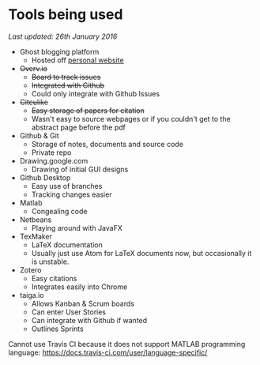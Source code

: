 Tools being used
====
*Last updated: 26th January 2016*

* Ghost blogging platform
  * Hosted off [personal website](lauramcollins.co.uk/blog)
* ~~Overv.io~~
  * ~~Board to track issues~~
  * ~~Integrated with Github~~
  * Could only integrate with Github Issues
* ~~Citeulike~~
  * ~~Easy storage of papers for citation~~
  * Wasn't easy to source webpages or if you couldn't get to the abstract page before the pdf
* Github & Git
  * Storage of notes, documents and source code
  * Private repo
* Drawing.google.com
  * Drawing of initial GUI designs
* Github Desktop
  * Easy use of branches
  * Tracking changes easier
* Matlab
  * Congealing code
* Netbeans
  * Playing around with JavaFX
* TexMaker
  * LaTeX documentation
  * Usually just use Atom for LaTeX documents now, but occasionally it is unstable.
* Zotero
  * Easy citations
  * Integrates easily into Chrome
* taiga.io
  * Allows Kanban & Scrum boards
  * Can enter User Stories
  * Can integrate with Github if wanted
  * Outlines Sprints

Cannot use Travis CI because it does not support MATLAB programming language: <https://docs.travis-ci.com/user/language-specific/>
